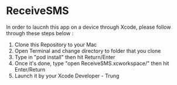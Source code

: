 # ReceiveSMS
In order to laucnh this app on a device through Xcode, please follow through these steps below : 
1) Clone this Repository to your Mac
2) Open Terminal and change directory to folder that you clone
3) Type in "pod install" then hit Return/Enter
4) Once it's done, type "open ReceiveSMS.xcworkspace/" then hit Enter/Return
5) Launch it by your Xcode
Developer - Trung
